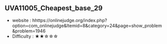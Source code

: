 ## UVA11005_Cheapest_base_29
+ website : hhttps://onlinejudge.org/index.php?option=com_onlinejudge&Itemid=8&category=24&page=show_problem&problem=1946
+ Difficulty : ★★☆☆☆
